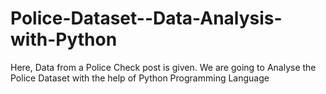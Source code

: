 # Police-Dataset--Data-Analysis-with-Python
Here, Data from a Police Check post is given.
We are going to Analyse the Police Dataset with the help of Python Programming Language
